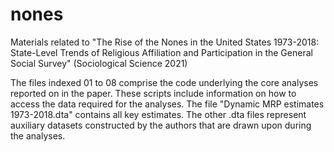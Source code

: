 # nones
Materials related to "The Rise of the Nones in the United States 1973-2018: State-Level Trends of Religious Affiliation and Participation in the General Social Survey" (Sociological Science 2021)

The files indexed 01 to 08 comprise the code underlying the core analyses reported on in the paper. These scripts include information on how to access the data required for the analyses. The file "Dynamic MRP estimates 1973-2018.dta" contains all key estimates. The other .dta files represent auxiliary datasets constructed by the authors that are drawn upon during the analyses.   

